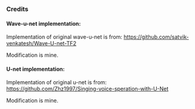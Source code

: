 ### Credits

#### Wave-u-net implementation:
Implementation of original wave-u-net is from: https://github.com/satvik-venkatesh/Wave-U-net-TF2

Modification is mine.

#### U-net implementation:
Implementation of original u-net is from: https://github.com/Zhz1997/Singing-voice-speration-with-U-Net

Modification is mine.